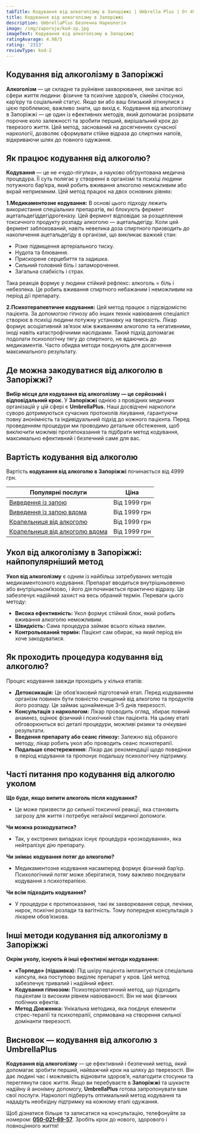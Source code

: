 ```yaml
---
tabTitle: Кодування від алкоголізму в Запоріжжі | Umbrella Plus | От 4999 грн
title: Кодування від алкоголізму в Запоріжжі
description: UmbrellaPlus Безпечна Наркологія
image: /img/zaporoje/kod-zp.jpg
imageText: Кодування від алкоголізму в Запоріжжі
ratingAvarage: 4.98/5
rating: '2313'
reviewType: kod-2
---
```




## Кодування від алкоголізму в Запоріжжі

**Алкоголізм** — це складне та руйнівне захворювання, яке зачіпає всі сфери життя людини: фізичне та психічне здоров’я, сімейні стосунки, кар’єру та соціальний статус. Якщо ви або ваш близький зіткнулися з цією проблемою, важливо знати, що вихід є. Кодування від алкоголізму в Запоріжжі — це один із ефективних методів, який допомагає розірвати порочне коло залежності та зробити перший, вирішальний крок до тверезого життя. Цей метод, заснований на досягненнях сучасної наркології, дозволяє сформувати стійке відраза до спиртних напоїв, відкриваючи шлях до повного одужання.

## Як працює кодування від алкоголю?

**Кодування** — це не «чудо-пігулка», а науково обґрунтована медична процедура. Її суть полягає у створенні в організмі та психіці людини потужного бар’єра, який робить вживання алкоголю неможливим або вкрай неприємним. Цей метод працює на двох основних рівнях:

**1.Медикаментозне кодування:** В основі цього підходу лежить використання спеціальних препаратів, які блокують фермент ацетальдегіддегідрогеназу. Цей фермент відповідає за розщеплення токсичного продукту розпаду алкоголю — ацетальдегіду. Коли цей фермент заблокований, навіть невелика доза спиртного призводить до накопичення ацетальдегіду в організмі, що викликає важкий стан:

* Різке підвищення артеріального тиску.
* Нудота та блювання.
* Прискорене серцебиття та задишка.
* Сильний головний біль і запаморочення.
* Загальна слабкість і страх.

Така реакція формує у людини стійкий рефлекс: алкоголь = біль і небезпека. Це робить вживання спиртного небажаним і неможливим на період дії препарату.

**2.Психотерапевтичне кодування:** Цей метод працює з підсвідомістю пацієнта. За допомогою гіпнозу або інших технік навіювання спеціаліст створює в психіці людини потужну установку на тверезість. Лікар формує асоціативний зв’язок між вживанням алкоголю та негативними, іноді навіть катастрофічними наслідками. Такий підхід допомагає подолати психологічну тягу до спиртного, не вдаючись до медикаментів. Часто обидва методи поєднують для досягнення максимального результату.

## Де можна закодуватися від алкоголю в Запоріжжі?

**Вибір місця для кодування від алкоголізму — це серйозний і відповідальний крок.**
У **Запоріжжі** однією з провідних медичних організацій у цій сфері є **UmbrellaPlus.** Наші досвідчені наркологи суворо дотримуються сучасних протоколів лікування, гарантуючи повну анонімність та індивідуальний підхід до кожного пацієнта.
Перед проведенням процедури ми проводимо детальне обстеження, щоб виключити можливі протипоказання та підібрати метод кодування, максимально ефективний і безпечний саме для вас.

## Вартість кодування від алкоголю

Вартість **кодування від алкоголю в Запоріжжі** починається від 4999 грн.

| Популярні послуги                                                                                                        | Ціна         |
| ------------------------------------------------------------------------------------------------------------------------ | ------------ |
| [Виведення із запою](https://umbrella-plus.com.ua/uk/zaporozie/vivod-iz-zapoia-zaparoje-ua/)                             | Від 1999 грн |
| [Виведення із запою вдома](https://umbrella-plus.com.ua/uk/zaporozie/vivod-iz-zapoia-na-domy-zaporozhye-ua/)             | Від 1999 грн |
| [Крапельниця від алкоголю](https://umbrella-plus.com.ua/uk/zaporozie/kapelnica_ot_alkogola_zaporozhye-ua/)               | Від 1999 грн |
| [Крапельниця від алкоголю вдома](https://umbrella-plus.com.ua/uk/zaporozie/kapelnica_ot_alkogola_na_domy_zaporozhye-ua/) | Від 1999 грн |

## Укол від алкоголізму в Запоріжжі: найпопулярніший метод

**Укол від алкоголізму** є одним із найбільш затребуваних методів медикаментозного кодування. Препарат вводиться внутрішньовенно або внутрішньом’язово, і його дія починається практично відразу. Це забезпечує надійний захист на весь обраний термін. Переваги цього методу:

* **Висока ефективність:** Укол формує стійкий блок, який робить вживання алкоголю неможливим.
* **Швидкість:** Сама процедура займає всього кілька хвилин.
* **Контрольований термін:** Пацієнт сам обирає, на який період він хоче закодуватися.

## Як проходить процедура кодування від алкоголю?

Процес кодування завжди проходить у кілька етапів:

* **Детоксикація:** Це обов’язковий підготовчий етап. Перед кодуванням організм повинен бути повністю очищений від алкоголю та продуктів його розпаду. Це займає щонайменше 3–5 днів тверезості.
* **Консультація з наркологом:** Лікар проводить огляд, збирає повний анамнез, оцінює фізичний і психічний стан пацієнта. На цьому етапі обговорюються всі деталі процедури, можливі ризики та очікувані результати.
* **Введення препарату або сеанс гіпнозу:** Залежно від обраного методу, лікар робить укол або проводить сеанс психотерапії.
* **Подальше спостереження:** Лікар дає рекомендації щодо поведінки в період кодування та пропонує подальшу психологічну підтримку.

## Часті питання про кодування від алкоголю уколом

**Що буде, якщо випити алкоголь після кодування?**

* Це може призвести до сильної токсичної реакції, яка становить загрозу для життя і потребує негайної медичної допомоги.

**Чи можна розкодуватися?**

* Так, у екстрених випадках існує процедура «розкодування», яка нейтралізує дію препарату.

**Чи знімає кодування потяг до алкоголю?**

* Медикаментозне кодування насамперед формує фізичний бар’єр. Психологічний потяг може зберігатися, тому важливо поєднувати кодування з психотерапією.

**Чи всім підходить кодування?**

* У процедури є протипоказання, такі як захворювання серця, печінки, нирок, психічні розлади та вагітність. Тому попередня консультація з лікарем обов’язкова.

## Інші методи кодування від алкоголізму в Запоріжжі

**Окрім уколу, існують й інші ефективні методи кодування:**

* **«Торпедо» (підшивка):** Під шкіру пацієнта імплантується спеціальна капсула, яка поступово виділяє препарат у кров. Цей метод забезпечує тривалий і надійний ефект.
* **Кодування гіпнозом:** Психотерапевтичний метод, що підходить пацієнтам із високим рівнем навіюваності. Він не має фізичних побічних ефектів.
* **Метод Довженка:** Унікальна методика, яка поєднує елементи стрес-терапії та психотерапії, спрямована на створення сильної домінанти тверезості.

## Висновок — кодування від алкоголю з UmbrellaPlus

**Кодування від алкоголізму** — це ефективний і безпечний метод, який допомагає зробити перший, найважчий крок на шляху до тверезості. Він дає людині час і можливість відновити здоров’я, налагодити стосунки та переглянути своє життя. Якщо ви перебуваєте в **Запоріжжі** та шукаєте надійну й анонімну допомогу, **UmbrellaPlus** готова запропонувати вам свої послуги. Наркологі підберуть оптимальний метод кодування та нададуть необхідну підтримку на кожному етапі одужання.

Щоб дізнатися більше та записатися на консультацію, телефонуйте за номером: **[050-021-69-57](tel:0500216957)**. Зробіть крок до нового, здорового і повноцінного життя!
